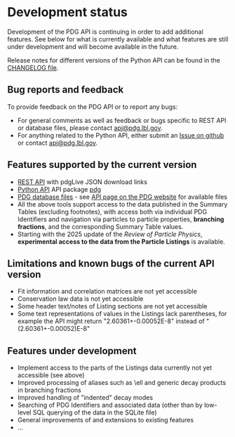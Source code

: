 # Development status

Development of the PDG API is continuing in order to add additional features. See below for what is currently available
and what features are still under development and will become available in the future.

Release notes for different versions of the Python API can be found in the
[CHANGELOG file](https://github.com/particledatagroup/api/blob/main/CHANGELOG.md). 

## Bug reports and feedback
To provide feedback on the PDG API or to report any bugs:
- For general comments as well as feedback or bugs specific to REST API or database files, please
  contact [api@pdg.lbl.gov](mailto:api@pdg.lbl.gov).
- For anything related to the Python API, either submit an [Issue on github](https://github.com/particledatagroup/api/issues)
  or contact [api@pdg.lbl.gov](mailto:api@pdg.lbl.gov).

## Features supported by the current version
* [REST API](restapi.md) with pdgLive JSON download links 
* [Python API](pythonapi.md) API package [pdg](https://pypi.org/project/pdg/)
* [PDG database files](schema.md) - see [API page on the PDG website](https://pdg.lbl.gov/api) for available files
* All the above tools support access to the data published in the Summary Tables (excluding footnotes),
  with access both via individual PDG Identifiers and navigation via particles to particle properties,
  **branching fractions**, and the corresponding Summary Table values.
* Starting with the 2025 update of the _Review of Particle Physics_, **experimental access to
  the data from the Particle Listings** is available.

## Limitations and known bugs of the current API version
- Fit information and correlation matrices are not yet accessible
- Conservation law data is not yet accessible
- Some header text/notes of Listing sections are not yet accessible
- Some text representations of values in the Listings lack parentheses, for example the API might return "2.60361+-0.00052E-8" instead of "(2.60361+-0.00052)E-8"

## Features under development
* Implement access to the parts of the Listings data currently not yet accessible (see above)
* Improved processing of aliases such as \ell and generic decay products in branching fractions
* Improved handling of "indented" decay modes
* Searching of PDG Identifiers and associated data (other than by low-level SQL querying of the data in the SQLite file)
* General improvements of and extensions to existing features
* ...

